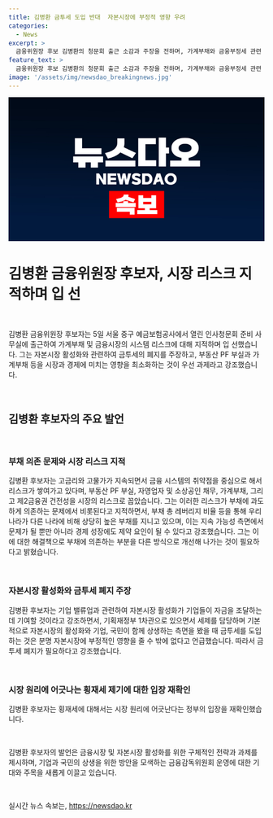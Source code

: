 ```yaml
---
title: 김병환 금투세 도입 반대  자본시장에 부정적 영향 우려
categories:
  - News
excerpt: >
  금융위원장 후보 김병환의 청문회 출근 소감과 주장을 전하며, 가계부채와 금융부정세 관련 발언을 주목받았다. 김 후보는 부채 의존이 경제의 약점이라며 외국에 비해 높은 부채 비율을 지적했고, 자본시장 활성화를 통한 기업 자금 조달 방식 변화를 제안했다. 또한 금투세 폐지를 주장하며 이에 대한 강조를 했다. 
feature_text: >
  금융위원장 후보 김병환의 청문회 출근 소감과 주장을 전하며, 가계부채와 금융부정세 관련 발언을 주목받았다. 김 후보는 부채 의존이 경제의 약점이라며 외국에 비해 높은 부채 비율을 지적했고, 자본시장 활성화를 통한 기업 자금 조달 방식 변화를 제안했다. 또한 금투세 폐지를 주장하며 이에 대한 강조를 했다. 
image: '/assets/img/newsdao_breakingnews.jpg'
---
```


<p><img src="/assets/img/newsdao_breakingnews.jpg" alt="ontimetimes 속보" /></p>

<h1>김병환 금융위원장 후보자, 시장 리스크 지적하며 입 선</h1>

<p data-ke-size="size16">&nbsp;</p>

<p>김병환 금융위원장 후보자는 5일 서울 중구 예금보험공사에서 열린 인사청문회 준비 사무실에 출근하여 가계부채 및 금융시장의 시스템 리스크에 대해 지적하며 입 선했습니다. 그는 자본시장 활성화와 관련하여 금투세의 폐지를 주장하고, 부동산 PF 부실과 가계부채 등을 시장과 경제에 미치는 영향을 최소화하는 것이 우선 과제라고 강조했습니다.</p>

<p data-ke-size="size16">&nbsp;</p>

<h2 data-ke-size="size26">김병환 후보자의 주요 발언</h2>

<p data-ke-size="size16">&nbsp;</p>

<h3>부채 의존 문제와 시장 리스크 지적</h3>

<p>김병환 후보자는 고금리와 고물가가 지속되면서 금융 시스템의 취약점을 중심으로 해서 리스크가 쌓여가고 있다며, 부동산 PF 부실, 자영업자 및 소상공인 채무, 가계부채, 그리고 제2금융권 건전성을 시장의 리스크로 꼽았습니다. 그는 이러한 리스크가 부채에 과도하게 의존하는 문제에서 비롯된다고 지적하면서, 부채 총 레버리지 비율 등을 통해 우리나라가 다른 나라에 비해 상당히 높은 부채를 지니고 있으며, 이는 지속 가능성 측면에서 문제가 될 뿐만 아니라 경제 성장에도 제약 요인이 될 수 있다고 강조했습니다. 그는 이에 대한 해결책으로 부채에 의존하는 부분을 다른 방식으로 개선해 나가는 것이 필요하다고 밝혔습니다.</p>

<p data-ke-size="size16">&nbsp;</p>

<h3>자본시장 활성화와 금투세 폐지 주장</h3>

<p>김병환 후보자는 기업 밸류업과 관련하여 자본시장 활성화가 기업들이 자금을 조달하는 데 기여할 것이라고 강조하면서, 기획재정부 1차관으로 있으면서 세제를 담당하며 기본적으로 자본시장의 활성화와 기업, 국민이 함께 상생하는 측면을 봤을 때 금투세를 도입하는 것은 분명 자본시장에 부정적인 영향을 줄 수 밖에 없다고 언급했습니다. 따라서 금투세 폐지가 필요하다고 강조했습니다.</p>

<p data-ke-size="size16">&nbsp;</p>

<h3>시장 원리에 어긋나는 횡재세 제기에 대한 입장 재확인</h3>

<p>김병환 후보자는 횡재세에 대해서는 시장 원리에 어긋난다는 정부의 입장을 재확인했습니다.</p>

<p data-ke-size="size16">&nbsp;</p>

<p>김병환 후보자의 발언은 금융시장 및 자본시장 활성화를 위한 구체적인 전략과 과제를 제시하며, 기업과 국민의 상생을 위한 방안을 모색하는 금융감독위원회 운영에 대한 기대와 주목을 새롭게 이끌고 있습니다.</p>

<p data-ke-size="size16">&nbsp;</p>
실시간 뉴스 속보는, <a href="https://newsdao.kr" rel="dofollow">https://newsdao.kr</a>


